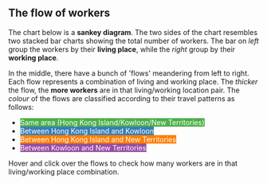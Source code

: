 ## The flow of workers

The chart below is a **sankey diagram**. The two sides of the chart resembles two stacked bar charts showing the total number of workers. The bar on *left* group the workers by their **living place**, while the *right* group by their **working place**.

In the middle, there have a bunch of 'flows' meandering from left to right. Each flow represents a combination of living and working place. The *thicker* the flow, the **more workers** are in that living/working location pair. The *colour* of the flows are classified according to their travel patterns as follows: 

- <mark style="color:#ffffff; background-color:#4daf4a">Same area (Hong Kong Island/Kowloon/New Territories)</mark>
- <mark style="color:#ffffff; background-color:#377eb8">Between Hong Kong Island and Kowloon</mark>
- <mark style="color:#ffffff; background-color:#ff7f00">Between Hong Kong Island and New Territories</mark>
- <mark style="color:#ffffff; background-color:#984ea3">Between Kowloon and New Territories</mark>

Hover and click over the flows to check how many workers are in that living/working place combination.